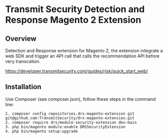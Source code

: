 

# Transmit Security Detection and Response Magento 2 Extension

## Overview

Detection and Response extension for Magento 2, the extension integrate a web SDK and trigger an API call that calls the recommendation API before very transcation.

https://developer.transmitsecurity.com/guides/risk/quick_start_web/

## Installation

Use Composer (see composer.json), follow these steps in the command line:
```
1. composer config repositories.drs-magento-extension git git@github.com:TransmitSecurity/drs-magento-extension.git
2. composer require drs/module-security-extension dev-main
3. php bin/magento module:enable DRSSecurityExtension
4. php bin/magento setup:upgrade
```